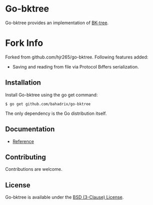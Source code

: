 # Go-bktree

Go-bktree provides an implementation of [BK-tree](http://en.wikipedia.org/wiki/BK-tree).

# Fork Info
Forked from github.com/hjr265/go-bktree.
Following features added:
- Saving and reading from file via Protocol Bıffers serialization.

## Installation

Install Go-bktree using the go get command:

    $ go get github.com/bahadrix/go-bktree

The only dependency is the Go distribution itself.

## Documentation

- [Reference](http://godoc.org/github.com/hjr265/go-bktree)

## Contributing

Contributions are welcome.

## License

Go-bktree is available under the [BSD (3-Clause) License](http://opensource.org/licenses/BSD-3-Clause).